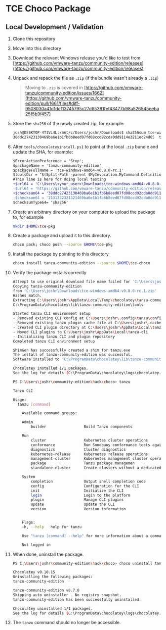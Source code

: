 # TCE Choco Package

## Local Development / Validation

1. Clone this repository

1. Move into this directory

1. Download the relevant Windows release you'd like to test from [https://github.com/vmware-tanzu/community-edition/releases](https://github.com/vmware-tanzu/community-edition/releases)

1. Unpack and repack the file as `.zip` (if the bundle wasn't already a `.zip`)

    > Moving to `.zip` is covered in [https://github.com/vmware-tanzu/community-edition/issues/1662](https://github.com/vmware-tanzu/community-edition/pull/1661/files#diff-9508030a41d1dcf13745795c27d65381fef43477b98a526545eeba25f5b9f457)

1. Store the `sha256` of the newly created zip, for example:

    ```sh
    josh@DESKTOP-4T1VL4L:/mnt/c/Users/joshr/Downloads$ sha256sum tce-windows-amd64-v0.8.0-rc.1.zip
    38ddc27423130469ba6e1b1fb6b8eed07fd08ccd92cda0dd9114e3211ec24d05  tce-windows-amd64-v0.8.0-rc.1.zip
    ```

1. Alter `tools/chocolateyinstall.ps1` to point at the local `.zip` bundle and update the SHA, for example:

    ```diff
    $ErrorActionPreference = 'Stop';
    $packageName = 'tanzu-community-edition'
    $packageFullName = 'tce-windows-amd64-v0.8.0-rc.1'
    $toolsDir = "$(Split-Path -parent $MyInvocation.MyCommand.Definition)"
    #This line is here for doing local testing
    +$url64 = 'C:\Users\<your_user>\Downloads\tce-windows-amd64-v0.8.0-rc.1.zip'
    -$url64 = 'https://github.com/vmware-tanzu/community-edition/releases/download/v0.8.0-rc.1/tce-windows-amd64-v0.8.0-rc.1.zip'
    +$checksum64 = '38ddc27423130469ba6e1b1fb6b8eed07fd08ccd92cda0dd9114e3211ec24d05'
    -$checksum64 = '2131332321321469ba6e1b1fb6b8eed07fd08ccd92cda0dd9114e3211ec24d05'
    $checksumType64= 'sha256'
    ```

1. Create an arbitrary directory on your computer to upload the package to, for example

    ```sh
    mkdir $HOME\tce-pkg
    ```

1. Create a package and upload it to this directory.

    ```sh
    choco pack; choco push --source $HOME\tce-pkg
    ```

1. Install the package by pointing to this directory

    ```sh
    choco install tanzu-community-edition --source $HOME\tce-choco
    ```

1. Verify the package installs correctly

    ```sh
    Attempt to use original download file name failed for 'C:\Users\joshr\Downloads\tce-windows-amd64-v0.8.0-rc.1.zip'.
    Copying tanzu-community-edition
    from 'C:\Users\joshr\Downloads\tce-windows-amd64-v0.8.0-rc.1.zip'
    Hashes match.
    Extracting C:\Users\joshr\AppData\Local\Temp\chocolatey\tanzu-community-edition\0.7.0\tanzu-community-editionInstall.zip to C:\ProgramData\chocolatey\lib\tanzu-community-edition\tools...
    C:\ProgramData\chocolatey\lib\tanzu-community-edition\tools

    Started tanzu CLI environment setup
    - Removed existing CLI config at C:\Users\joshr\.config\tanzu\config.yaml
    - Removed existing tanzu plugin cache file at C:\Users\joshr\.cache\tanzu\catalog.yaml
    - Created CLI plugin directory at C:\Users\joshr\AppData\Local\tanzu-cli
    - Moved CLI plugins to C:\Users\joshr\AppData\Local\tanzu-cli
    - Initializing tanzu CLI and plugin repository
    Completed tanzu CLI environment setup

    ShimGen has successfully created a shim for tanzu.exe
    The install of tanzu-community-edition was successful.
    Software installed to 'C:\ProgramData\chocolatey\lib\tanzu-community-edition\tools'

    Chocolatey installed 1/1 packages.
    See the log for details (C:\ProgramData\chocolatey\logs\chocolatey.log)
    ```

    ```sh
    PS C:\Users\joshr\community-edition\hack\choco> tanzu

    Tanzu CLI

    Usage:
      tanzu [command]

        Available command groups:

        Admin
            builder                 Build Tanzu components

        Run
            cluster                 Kubernetes cluster operations
            conformance             Run Sonobuoy conformance tests against clusters
            diagnostics             Cluster diagnostics
            kubernetes-release      Kubernetes release operations
            management-cluster      Kubernetes management cluster operations
            package                 Tanzu package managemen
            standalone-cluster      Create clusters without a dedicated management cluster

        System
            completion              Output shell completion code
            config                  Configuration for the CLI
            init                    Initialize the CLI
            login                   Login to the platform
            plugin                  Manage CLI plugins
            update                  Update the CLI
            version                 Version information


        Flags:
        -h, --help   help for tanzu

        Use "tanzu [command] --help" for more information about a command.

        Not logged in
    ```

1. When done, uninstall the package.

    ```sh
    PS C:\Users\joshr\community-edition\hack\choco> choco uninstall tanzu-community-edition --source $HOME\tce-pkg

    Chocolatey v0.10.15
    Uninstalling the following packages:
    tanzu-community-edition

    tanzu-community-edition v0.7.0
    Skipping auto uninstaller - No registry snapshot.
    tanzu-community-edition has been successfully uninstalled.

    Chocolatey uninstalled 1/1 packages.
    See the log for details (C:\ProgramData\chocolatey\logs\chocolatey.log).
    ```

1. The `tanzu` command should no longer be accessible.
